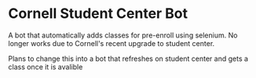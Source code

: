 # Cornell Student Center Bot
A bot that automatically adds classes for pre-enroll using selenium. 
No longer works due to Cornell's recent upgrade to student center.

Plans to change this into a bot that refreshes on student center and gets a class once it is avalible